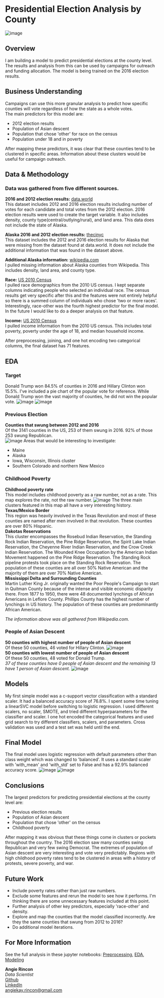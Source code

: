 # Presidential Election Analysis by County
![image](https://user-images.githubusercontent.com/20134289/139316398-7788e0d1-aadc-480f-a372-f0f21277efe4.png)

## Overview
I am building a model to predict presidential elections at the county level. The results and analysis from this can be used by campaigns for outreach and funding allocation. The model is being trained on the 2016 election results.  
## Business Understanding
Campaigns can use this more granular analysis to predict how specific counties will vote regardless of how the state as a whole votes.   
The main predictors for this model are: 
- 2012 election results
- Population of Asian descent
- Population that chose 'other' for race on the census
- Population under 18 and in poverty

After mapping these predictors, it was clear that these counties tend to be clustered in specific areas. Information about these clusters would be useful for campaign outreach.
## Data & Methodology
### Data was gathered from five different sources.  
**2016 and 2012 election results:**  [data.world](https://data.world/garyhoov/2016-pres-election-by-county)    
This dataset includes 2012 and 2016 election results including number of votes for each candidate and total votes from the 2012 election. 2016 election results were used to create the target variable. It also includes density, county type(central/outlying/rural), and land area. This data does not include the state of Alaska.  

**Alaska 2016 and 2012 election results:**  [thecinyc](https://www.thecinyc.com/)   
This dataset includes the 2012 and 2016 election results for Alaska that were missing from the dataset found at data.world. It does not include the additional information that was found in the dataset above.  

**Additional Alaska information:**  [wikipedia.com](https://en.wikipedia.org/wiki/List_of_boroughs_and_census_areas_in_Alaska)    
I pulled missing information about Alaska counties from Wikipedia. This includes density, land area, and county type.  

**Race:**  [US 2010 Census](https://data.census.gov/cedsci/table?q=county%20population&tid=DECENNIALPL2020.P1)    
I pulled race demographics from the 2010 US census. I kept separate columns indicating people who selected an individual race. The census results get very specific after this and the features were not entirely helpful so there is a summed column of individuals who chose 'two or more races'. Interestingly, race-other was the fourth highest predictor for the final model. In the future I would like to do a deeper analysis on that feature.   

**Income:**  [US 2010 Census](https://data.census.gov/cedsci/all?q=county%20population)   
I pulled income information from the 2010 US census. This includes total poverty, poverty under the age of 18, and median household income. 

After preprocessing, joining, and one hot encoding two categorical columns, the final dataset has 71 features.  
## EDA

### Target
Donald Trump won 84.5% of counties in 2016 and Hillary Clinton won 15.5%. I've included a pie chart of the popular vote for reference. While Donald Trump won the vast majority of counties, he did not win the popular vote. 
![image](https://user-images.githubusercontent.com/20134289/139122125-eab1a00b-cec6-4579-9fb2-908c97775d0b.png)
![image](https://user-images.githubusercontent.com/20134289/139120532-4287d475-2969-48c7-8469-ae62af79c145.png)
### Previous Election
**Counties that swung between 2012 and 2016**  
Of the 3141 counties in the US, 253 of them swung in 2016. 92% of those 253 swung Republican.  
![image](https://user-images.githubusercontent.com/20134289/139120665-5ff23504-58f2-43f6-988b-91dc9a7bffc4.png)
Areas that would be interesting to investigate:  
- Maine
- Alaska
- Iowa, Wisconsin, Illinois cluster
- Southern Colorado and northern New Mexico
### Childhood Poverty
**Childhood poverty rate**  
This model includes childhood poverty as a raw number,  not as a rate. This map explores the rate, not the raw number. 
![image](https://user-images.githubusercontent.com/20134289/139120750-d27d3e3a-1f44-400f-bc60-5c36e12ccc47.png)
The three main clusters featured in this map all have a very interesting history.  
**Texas/Mexico Border**  
This region was heavily involved in the Texas Revolution and most of these counties are named after men involved in that revolution. These counties are over 80% Hispanic.  
**Dakotas Reservations**   
This cluster encompasses the Rosebud Indian Reservation, the Standing Rock Indian Reservation, the Pine Ridge Reservation, the Spirit Lake Indian Reservation, the Cheyenne River Indian Reservation, and the Crow Creek Indian Reservation. The Wounded Knee Occupation by the American Indian Movement happened on the Pine Ridge Reservation. The Standing Rock pipeline protests took place on the Standing Rock Reservation. The population of these counties are all over 50% Native American and the majority of them are over 70% Native American.  
**Mississippi Delta and Surrounding Counties**  
Martin Luther King Jr. originally wanted the Poor People's Campaign to start in Quitman County because of the intense and visible economic disparity there. From 1877 to 1950, there were 48 documented lynchings of African Americans in Leflore County. Phillips County has the highest number of lynchings in US history. The population of these counties are predominantly African American.   

*The information above was all gathered from Wikipedia.com.*
### People of Asian Descent  
**50 counties with highest number of people of Asian descent**  
Of these 50 counties, 46 voted for Hillary Clinton.
![image](https://user-images.githubusercontent.com/20134289/139123043-3ba60293-1c58-466c-9529-61232131e7a9.png)  
**50 counties with lowest number of people of Asian descent**  
Of these 50 counties, 48 voted for Donald Trump.   
*37 of these counties have 0 people of Asian descent and the remaining 13 have 1 person of Asian descent.*
![image](https://user-images.githubusercontent.com/20134289/139121801-a49db427-81d1-4a98-ada7-07b10b20125d.png)

## Models
My first simple model was a c-support vector classification with a standard scaler. It had a balanced accuracy score of 76.8%. I spent some time tuning a linearSVC model before switching to logistic regression. I used different scalers, no scaler, SMOTE, and tried different hyperparameters for the classifier and scaler. I one hot encoded the categorical features and used grid search to try different classifiers, scalers, and parameters.  Cross validation was used and a test set was held until the end.  

## Final Model
The final model uses logistic regression with default parameters other than class weight which was changed to 'balanced'. It uses a standard scaler with 'with_mean' and 'with_std' set to False and has a 92.9% balanced accuracy score. 
![image](https://user-images.githubusercontent.com/20134289/139115963-0acc2aa2-2383-493b-a60a-2c3f028860a4.png)
![image](https://user-images.githubusercontent.com/20134289/139115904-1ab3e69a-33ac-4c05-91fa-26cee53da30a.png)

## Conclusions
The largest predictors for predicting presidential elections at the county level are:
- Previous election results
- Population of Asian descent
- Population that chose 'other' on the census
- Childhood poverty

After mapping it was obvious that these things come in clusters or pockets throughout the country. The 2016 election saw many counties swing Republican and very few swing Democrat. The extremes of population of Asian descent are very interesting and vote very predictably. Regions with high childhood poverty rates tend to be clustered in areas with a history of protests, severe poverty, and war.

## Future Work
- Include poverty rates rather than just raw numbers.  
- Exclude some features and rerun the model to see how it performs. I'm thinking there are some unnecessary features included at this point.  
- Further analysis of other key predictors, especially 'race-other' and density.  
- Explore and map the counties that the model classified incorrectly. Are they the same counties that swung from 2012 to 2016?  
- Do additional model iterations.  

## For More Information

See the full analysis in these jupyter notebooks: [Preprocessing](), [EDA](), [Modeling]()

**Angie Rincon**  
*Data Scientist*  
[Github](https://github.com/AngieKay)  
[LinkedIn](https://www.linkedin.com/in/angie-davis-rincon-880587125/)  
angiekay.rincon@gmail.com  
